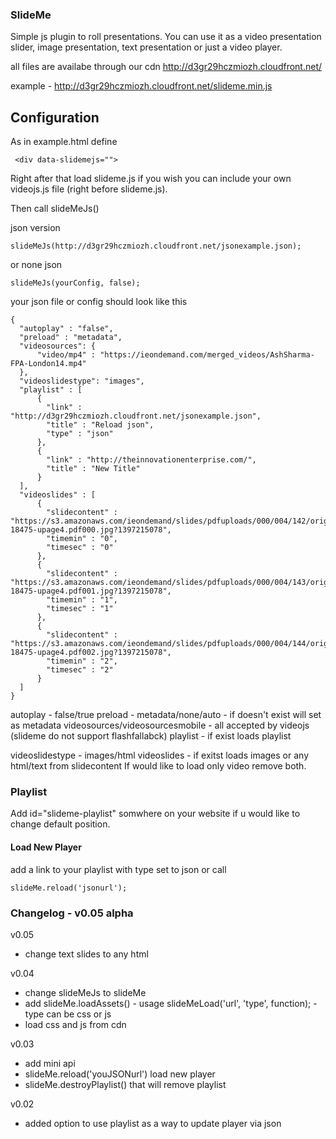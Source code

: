 ### SlideMe

Simple js plugin to roll presentations.
You can use it as a video presentation slider, image presentation, text presentation or just a video player.

all files are availabe through our cdn http://d3gr29hczmiozh.cloudfront.net/

example - http://d3gr29hczmiozh.cloudfront.net/slideme.min.js

## Configuration

As in example.html define

```
 <div data-slidemejs="">
```
Right after that load slideme.js if you wish you can include your own videojs.js file (right before slideme.js).

Then call slideMeJs()

json version

```
slideMeJs(http://d3gr29hczmiozh.cloudfront.net/jsonexample.json);
```

or none json

```
slideMeJs(yourConfig, false);
```

your json file or config should look like this

```
{
  "autoplay" : "false",
  "preload" : "metadata", 
  "videosources": {
      "video/mp4" : "https://ieondemand.com/merged_videos/AshSharma-FPA-London14.mp4"
  },
  "videoslidestype": "images",
  "playlist" : [
      {
        "link" : "http://d3gr29hczmiozh.cloudfront.net/jsonexample.json",
        "title" : "Reload json",
        "type" : "json"
      },
      {
        "link" : "http://theinnovationenterprise.com/",
        "title" : "New Title"
      }
  ],
  "videoslides" : [
      {
        "slidecontent" : "https://s3.amazonaws.com/ieondemand/slides/pdfuploads/000/004/142/original/Tom_Hjelm_DigiPub_NY_201320140411-18475-upage4.pdf000.jpg?1397215078",
        "timemin" : "0",
        "timesec" : "0"
      },
      {
        "slidecontent" : "https://s3.amazonaws.com/ieondemand/slides/pdfuploads/000/004/143/original/Tom_Hjelm_DigiPub_NY_201320140411-18475-upage4.pdf001.jpg?1397215078",
        "timemin" : "1",
        "timesec" : "1"
      },
      {
        "slidecontent" : "https://s3.amazonaws.com/ieondemand/slides/pdfuploads/000/004/144/original/Tom_Hjelm_DigiPub_NY_201320140411-18475-upage4.pdf002.jpg?1397215078",
        "timemin" : "2",
        "timesec" : "2"
      }
  ]
}
```

autoplay - false/true
preload - metadata/none/auto - if doesn't exist will set as metadata
videosources/videosourcesmobile - all accepted by videojs (slideme do not support flashfallabck)
playlist - if exist loads playlist

videoslidestype - images/html
videoslides - if exitst loads images or any html/text from slidecontent
If would like to load only video remove both.


### Playlist

Add id="slideme-playlist" somwhere on your website if u would like to change default position.

#### Load New Player 

add a link to your playlist with type set to json or call

```
slideMe.reload('jsonurl');
```

### Changelog - v0.05 alpha

v0.05

* change text slides to any html

v0.04

* change slideMeJs to slideMe
* add slideMe.loadAssets() - usage slideMeLoad('url', 'type', function); - type can be css or js
* load css and js from cdn

v0.03

* add mini api
 * slideMe.reload('youJSONurl') load new player
 * slideMe.destroyPlaylist() that will remove playlist


v0.02

* added option to use playlist as a way to update player via json